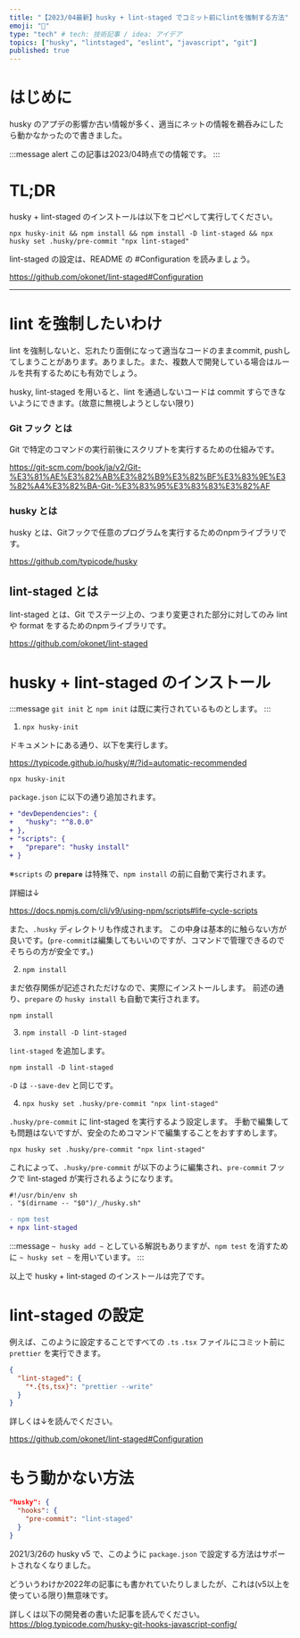 ```yaml
---
title: "【2023/04最新】husky + lint-staged でコミット前にlintを強制する方法"
emoji: "🚫"
type: "tech" # tech: 技術記事 / idea: アイデア
topics: ["husky", "lintstaged", "eslint", "javascript", "git"]
published: true
---
```


# はじめに

husky のアプデの影響か古い情報が多く、適当にネットの情報を鵜呑みにしたら動かなかったので書きました。

:::message alert
この記事は2023/04時点での情報です。
:::

# TL;DR

husky + lint-staged のインストールは以下をコピペして実行してください。

```shell
npx husky-init && npm install && npm install -D lint-staged && npx husky set .husky/pre-commit "npx lint-staged"
```

lint-staged の設定は、README の #Configuration を読みましょう。

https://github.com/okonet/lint-staged#Configuration

---

# lint を強制したいわけ

lint を強制しないと、忘れたり面倒になって適当なコードのままcommit, pushしてしまうことがあります。ありました。また、複数人で開発している場合はルールを共有するためにも有効でしょう。

husky, lint-staged を用いると、lint を通過しないコードは commit すらできないようにできます。(故意に無視しようとしない限り)

### Git フック とは

Git で特定のコマンドの実行前後にスクリプトを実行するための仕組みです。

https://git-scm.com/book/ja/v2/Git-%E3%81%AE%E3%82%AB%E3%82%B9%E3%82%BF%E3%83%9E%E3%82%A4%E3%82%BA-Git-%E3%83%95%E3%83%83%E3%82%AF

### husky とは

husky とは、Gitフックで任意のプログラムを実行するためのnpmライブラリです。

https://github.com/typicode/husky

## lint-staged とは

lint-staged とは、Git でステージ上の、つまり変更された部分に対してのみ lint や format をするためのnpmライブラリです。

https://github.com/okonet/lint-staged

# husky + lint-staged のインストール

:::message
`git init` と `npm init` は既に実行されているものとします。
:::

1. `npx husky-init`

ドキュメントにある通り、以下を実行します。

https://typicode.github.io/husky/#/?id=automatic-recommended

```shell
npx husky-init
```

`package.json` に以下の通り追加されます。

```diff json:package.json
+ "devDependencies": {
+   "husky": "^8.0.0"
+ },
+ "scripts": {
+   "prepare": "husky install"
+ }
```

※`scripts` の **`prepare`** は特殊で、`npm install` の前に自動で実行されます。

詳細は↓

https://docs.npmjs.com/cli/v9/using-npm/scripts#life-cycle-scripts

また、`.husky` ディレクトリも作成されます。
この中身は基本的に触らない方が良いです。(`pre-commit`は編集してもいいのですが、コマンドで管理できるのでそちらの方が安全です。)

2. `npm install`

まだ依存関係が記述されただけなので、実際にインストールします。
前述の通り、`prepare` の `husky install` も自動で実行されます。

```shell
npm install
```

3. `npm install -D lint-staged`

`lint-staged` を追加します。

```shell
npm install -D lint-staged
```

`-D` は `--save-dev` と同じです。

4. `npx husky set .husky/pre-commit "npx lint-staged"`

`.husky/pre-commit` に lint-staged を実行するよう設定します。
手動で編集しても問題はないですが、安全のためコマンドで編集することをおすすめします。

```shell
npx husky set .husky/pre-commit "npx lint-staged"
```

これによって、`.husky/pre-commit` が以下のように編集され、`pre-commit` フックで lint-staged が実行されるようになります。

```diff shell:.husky/pre-commit
#!/usr/bin/env sh
. "$(dirname -- "$0")/_/husky.sh"

- npm test
+ npx lint-staged
```

:::message
`~ husky add ~` としている解説もありますが、`npm test` を消すために `~ husky set ~` を用いています。
:::

以上で husky + lint-staged のインストールは完了です。

# lint-staged の設定

例えば、このように設定することですべての `.ts` `.tsx` ファイルにコミット前に `prettier` を実行できます。

```json:package.json
{
  "lint-staged": {
    "*.{ts,tsx}": "prettier --write"
  }
}
```

詳しくは↓を読んでください。

https://github.com/okonet/lint-staged#Configuration

# もう動かない方法

```json:package.json
"husky": {
  "hooks": {
    "pre-commit": "lint-staged"
  }
}
 ```

2021/3/26の husky v5 で、このように `package.json` で設定する方法はサポートされなくなりました。

どういうわけか2022年の記事にも書かれていたりしましたが、これは(v5以上を使っている限り)無意味です。

詳しくは以下の開発者の書いた記事を読んでください。
https://blog.typicode.com/husky-git-hooks-javascript-config/
